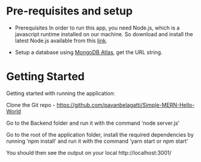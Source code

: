 # Pre-requisites and setup
* Prerequisites In order to run this app, you need Node.js, which is a javascript runtime installed on our machine. So download and install the latest Node.js available from this [link](https://nodejs.org/en/).

* Setup a database using [MongoDB Atlas](https://www.mongodb.com/cloud/atlas/signup), get the URL string.


# Getting Started 
Getting started with running the application:

Clone the Git repo - https://github.com/pavanbelagatti/Simple-MERN-Hello-World

Go to the Backend folder and run it with the command ‘node server.js’ 

Go to the root of the application folder, install the required dependencies by running ‘npm install’ and run it with the command ‘yarn start or npm start’

You should then see the output on your local http://localhost:3001/
